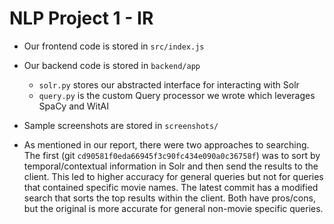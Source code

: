 # NLP Project 1 - IR

- Our frontend code is stored in `src/index.js`
- Our backend code is stored in `backend/app`
	- `solr.py` stores our abstracted interface for interacting with Solr
	- `query.py` is the custom Query processor we wrote which leverages SpaCy and WitAI
- Sample screenshots are stored in `screenshots/`

- As mentioned in our report, there were two approaches to searching. The first (git `cd90581f0eda66945f3c90fc434e090a0c36758f`) was to sort by temporal/contextual information in Solr and then send the results to the client. This led to higher accuracy for general queries but not for queries that contained specific movie names. The latest commit has a modified search that sorts the top results within the client. Both have pros/cons, but the original is more accurate for general non-movie specific queries.